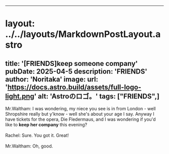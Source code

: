 
---
# layout: ../../layouts/MarkdownPostLayout.astro
title: '[FRIENDS]keep someone company'
pubDate: 2025-04-5
description: 'FRIENDS'
author: 'Noritaka'
image:
    url: 'https://docs.astro.build/assets/full-logo-light.png'
    alt: 'Astroのロゴ。'
tags: ["FRIENDS",]
---

Mr.Waltham: I was wondering, my niece you see is in from London - well Shropshire really but y'know - well she's about your age I say. Anyway I have tickets for the opera, Die Fledermaus, and I was wondering if you'd like to **keep her company** this evening?<br>
<br>
Rachel: Sure. You got it. Great!<br>
<br>
Mr.Waltham: Oh, good. <br>
<br>
